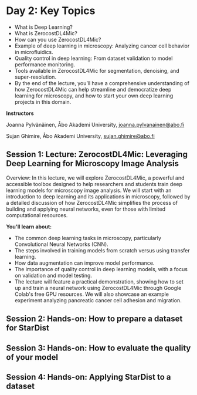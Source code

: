 # Day 2: Key Topics

- What is Deep Learning?
- What is ZerocostDL4Mic?
- How can you use ZerocostDL4Mic?
- Example of deep learning in microscopy: Analyzing cancer cell behavior in microfluidics.
- Quality control in deep learning: From dataset validation to model performance monitoring.
- Tools available in ZerocostDL4Mic for segmentation, denoising, and super-resolution.
- By the end of the lecture, you’ll have a comprehensive understanding of how ZerocostDL4Mic can help streamline and democratize deep learning for microscopy, and how to start your own deep learning projects in this domain.

**Instructors** 

Joanna Pylvänäinen, Åbo Akademi University, joanna.pylvanainen@abo.fi

Sujan Ghimire, Åbo Akademi University, sujan.ghimire@abo.fi

## Session 1: Lecture: ZerocostDL4Mic: Leveraging Deep Learning for Microscopy Image Analysis

Overview: In this lecture, we will explore ZerocostDL4Mic, a powerful and accessible toolbox designed to help researchers and students train deep learning models for microscopy image analysis. We will start with an introduction to deep learning and its applications in microscopy, followed by a detailed discussion of how ZerocostDL4Mic simplifies the process of building and applying neural networks, even for those with limited computational resources.

**You'll learn about:**

- The common deep learning tasks in microscopy, particularly Convolutional Neural Networks (CNN).
- The steps involved in training models from scratch versus using transfer learning.
- How data augmentation can improve model performance.
- The importance of quality control in deep learning models, with a focus on validation and model testing.
- The lecture will feature a practical demonstration, showing how to set up and train a neural network using ZerocostDL4Mic through Google Colab's free GPU resources. We will also showcase an example experiment analyzing pancreatic cancer cell adhesion and migration.

## Session 2: Hands-on: How to prepare a dataset for StarDist

## Session 3: Hands-on: How to evaluate the quality of your model

## Session 4: Hands-on: Applying StarDist to a dataset


